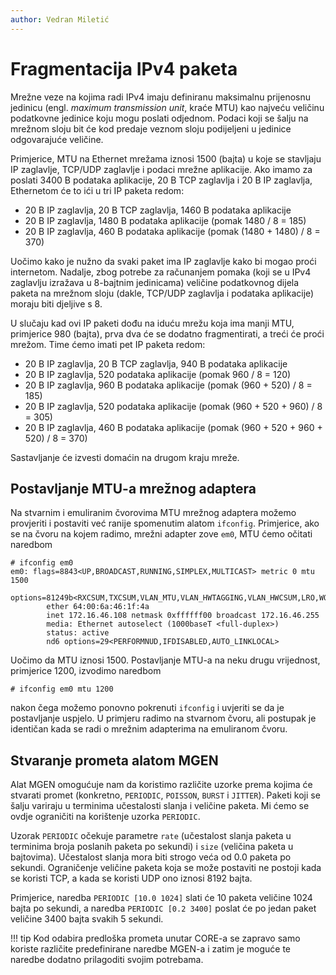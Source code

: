 ```yaml
---
author: Vedran Miletić
---
```


# Fragmentacija IPv4 paketa

Mrežne veze na kojima radi IPv4 imaju definiranu maksimalnu prijenosnu jedinicu (engl. *maximum transmission unit*, kraće MTU) kao najveću veličinu podatkovne jedinice koju mogu poslati odjednom. Podaci koji se šalju na mrežnom sloju bit će kod predaje veznom sloju podijeljeni u jedinice odgovarajuće veličine.

Primjerice, MTU na Ethernet mrežama iznosi 1500 (bajta) u koje se stavljaju IP zaglavlje, TCP/UDP zaglavlje i podaci mrežne aplikacije. Ako imamo za poslati 3400 B podataka aplikacije, 20 B TCP zaglavlja i 20 B IP zaglavlja, Ethernetom će to ići u tri IP paketa redom:

- 20 B IP zaglavlja, 20 B TCP zaglavlja, 1460 B podataka aplikacije
- 20 B IP zaglavlja, 1480 B podataka aplikacije (pomak 1480 / 8 = 185)
- 20 B IP zaglavlja, 460 B podataka aplikacije (pomak (1480 + 1480) / 8 = 370)

Uočimo kako je nužno da svaki paket ima IP zaglavlje kako bi mogao proći internetom. Nadalje, zbog potrebe za računanjem pomaka (koji se u IPv4 zaglavlju izražava u 8-bajtnim jedinicama) veličine podatkovnog dijela paketa na mrežnom sloju (dakle, TCP/UDP zaglavlja i podataka aplikacije) moraju biti djeljive s 8.

U slučaju kad ovi IP paketi dođu na iduću mrežu koja ima manji MTU, primjerice 980 (bajta), prva dva će se dodatno fragmentirati, a treći će proći mrežom. Time ćemo imati pet IP paketa redom:

- 20 B IP zaglavlja, 20 B TCP zaglavlja, 940 B podataka aplikacije
- 20 B IP zaglavlja, 520 podataka aplikacije (pomak 960 / 8 = 120)
- 20 B IP zaglavlja, 960 B podataka aplikacije (pomak (960 + 520) / 8 = 185)
- 20 B IP zaglavlja, 520 podataka aplikacije (pomak (960 + 520 + 960) / 8 = 305)
- 20 B IP zaglavlja, 460 B podataka aplikacije (pomak (960 + 520 + 960 + 520) / 8 = 370)

Sastavljanje će izvesti domaćin na drugom kraju mreže.

## Postavljanje MTU-a mrežnog adaptera

Na stvarnim i emuliranim čvorovima MTU mrežnog adaptera možemo provjeriti i postaviti već ranije spomenutim alatom `ifconfig`. Primjerice, ako se na čvoru na kojem radimo, mrežni adapter zove `em0`, MTU ćemo očitati naredbom

``` shell
# ifconfig em0
em0: flags=8843<UP,BROADCAST,RUNNING,SIMPLEX,MULTICAST> metric 0 mtu 1500
        options=81249b<RXCSUM,TXCSUM,VLAN_MTU,VLAN_HWTAGGING,VLAN_HWCSUM,LRO,WOL_MAGIC,VLAN_HWFILTER>
        ether 64:00:6a:46:1f:4a
        inet 172.16.46.108 netmask 0xffffff00 broadcast 172.16.46.255
        media: Ethernet autoselect (1000baseT <full-duplex>)
        status: active
        nd6 options=29<PERFORMNUD,IFDISABLED,AUTO_LINKLOCAL>
```

Uočimo da MTU iznosi 1500. Postavljanje MTU-a na neku drugu vrijednost, primjerice 1200, izvodimo naredbom

``` shell
# ifconfig em0 mtu 1200
```

nakon čega možemo ponovno pokrenuti `ifconfig` i uvjeriti se da je postavljanje uspjelo. U primjeru radimo na stvarnom čvoru, ali postupak je identičan kada se radi o mrežnim adapterima na emuliranom čvoru.

## Stvaranje prometa alatom MGEN

Alat MGEN omogućuje nam da koristimo različite uzorke prema kojima će stvarati promet (konkretno, `PERIODIC`, `POISSON`, `BURST` i `JITTER`). Paketi koji se šalju variraju u terminima učestalosti slanja i veličine paketa. Mi ćemo se ovdje ograničiti na korištenje uzorka `PERIODIC`.

Uzorak `PERIODIC` očekuje parametre `rate` (učestalost slanja paketa u terminima broja poslanih paketa po sekundi) i `size` (veličina paketa u bajtovima). Učestalost slanja mora biti strogo veća od 0.0 paketa po sekundi. Ograničenje veličine paketa koja se može postaviti ne postoji kada se koristi TCP, a kada se koristi UDP ono iznosi 8192 bajta.

Primjerice, naredba `PERIODIC [10.0 1024]` slati će 10 paketa veličine 1024 bajta po sekundi, a naredba `PERIODIC [0.2 3400]` poslat će po jedan paket veličine 3400 bajta svakih 5 sekundi.

!!! tip
    Kod odabira predloška prometa unutar CORE-a se zapravo samo koriste različite predefinirane naredbe MGEN-a i zatim je moguće te naredbe dodatno prilagoditi svojim potrebama.
